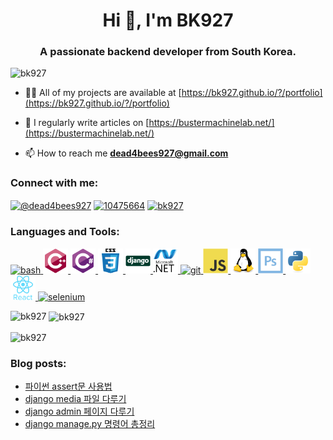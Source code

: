 <h1 align="center">Hi 👋, I'm BK927</h1>
<h3 align="center">A passionate backend developer from South Korea.</h3>

<p align="left"> <img src="https://komarev.com/ghpvc/?username=bk927&label=Profile%20views&color=0e75b6&style=flat" alt="bk927" /> </p>

- 👨‍💻 All of my projects are available at [https://bk927.github.io/?/portfolio](https://bk927.github.io/?/portfolio)

- 📝 I regularly write articles on [https://bustermachinelab.net/](https://bustermachinelab.net/)

- 📫 How to reach me **dead4bees927@gmail.com**

<h3 align="left">Connect with me:</h3>
<p align="left">
<a href="https://twitter.com/@dead4bees927" target="blank"><img align="center" src="https://raw.githubusercontent.com/rahuldkjain/github-profile-readme-generator/neutral-icons/src/images/icons/Social/twitter.svg" alt="@dead4bees927" height="30" width="40" /></a>
<a href="https://stackoverflow.com/users/10475664" target="blank"><img align="center" src="https://raw.githubusercontent.com/rahuldkjain/github-profile-readme-generator/neutral-icons/src/images/icons/Social/stack-overflow.svg" alt="10475664" height="30" width="40" /></a>
<a href="https://www.leetcode.com/bk927" target="blank"><img align="center" src="https://raw.githubusercontent.com/rahuldkjain/github-profile-readme-generator/neutral-icons/src/images/icons/Social/leet-code.svg" alt="bk927" height="30" width="40" /></a>
</p>

<h3 align="left">Languages and Tools:</h3>
<p align="left"> <a href="https://www.gnu.org/software/bash/" target="_blank"> <img src="https://www.vectorlogo.zone/logos/gnu_bash/gnu_bash-icon.svg" alt="bash" width="40" height="40"/> </a> <a href="https://www.w3schools.com/cpp/" target="_blank"> <img src="https://raw.githubusercontent.com/devicons/devicon/master/icons/cplusplus/cplusplus-original.svg" alt="cplusplus" width="40" height="40"/> </a> <a href="https://www.w3schools.com/cs/" target="_blank"> <img src="https://raw.githubusercontent.com/devicons/devicon/master/icons/csharp/csharp-original.svg" alt="csharp" width="40" height="40"/> </a> <a href="https://www.w3schools.com/css/" target="_blank"> <img src="https://raw.githubusercontent.com/devicons/devicon/master/icons/css3/css3-original-wordmark.svg" alt="css3" width="40" height="40"/> </a> <a href="https://www.djangoproject.com/" target="_blank"> <img src="https://raw.githubusercontent.com/devicons/devicon/master/icons/django/django-original.svg" alt="django" width="40" height="40"/> </a> <a href="https://dotnet.microsoft.com/" target="_blank"> <img src="https://raw.githubusercontent.com/devicons/devicon/master/icons/dot-net/dot-net-original-wordmark.svg" alt="dotnet" width="40" height="40"/> </a> <a href="https://git-scm.com/" target="_blank"> <img src="https://www.vectorlogo.zone/logos/git-scm/git-scm-icon.svg" alt="git" width="40" height="40"/> </a> <a href="https://developer.mozilla.org/en-US/docs/Web/JavaScript" target="_blank"> <img src="https://raw.githubusercontent.com/devicons/devicon/master/icons/javascript/javascript-original.svg" alt="javascript" width="40" height="40"/> </a> <a href="https://www.linux.org/" target="_blank"> <img src="https://raw.githubusercontent.com/devicons/devicon/master/icons/linux/linux-original.svg" alt="linux" width="40" height="40"/> </a> <a href="https://www.photoshop.com/en" target="_blank"> <img src="https://raw.githubusercontent.com/devicons/devicon/master/icons/photoshop/photoshop-line.svg" alt="photoshop" width="40" height="40"/> </a> <a href="https://www.python.org" target="_blank"> <img src="https://raw.githubusercontent.com/devicons/devicon/master/icons/python/python-original.svg" alt="python" width="40" height="40"/> </a> <a href="https://reactjs.org/" target="_blank"> <img src="https://raw.githubusercontent.com/devicons/devicon/master/icons/react/react-original-wordmark.svg" alt="react" width="40" height="40"/> </a> <a href="https://www.selenium.dev" target="_blank"> <img src="https://raw.githubusercontent.com/detain/svg-logos/780f25886640cef088af994181646db2f6b1a3f8/svg/selenium-logo.svg" alt="selenium" width="40" height="40"/> </a> </p>

<p><img align="left" src="https://github-readme-stats.vercel.app/api/top-langs?username=bk927&show_icons=true&locale=en&layout=compact" alt="bk927" /></p>

<p>&nbsp;<img align="center" src="https://github-readme-stats.vercel.app/api?username=bk927&show_icons=true&locale=en" alt="bk927" /></p>

<p><img align="center" src="https://github-readme-streak-stats.herokuapp.com/?user=bk927&" alt="bk927" /></p>

<h3 align="left">Blog posts:</h3>

<!-- BLOG-POST-LIST:START -->
- [파이썬 assert문 사용법](https://bustermachinelab.net/%ea%b0%9c%eb%b0%9c/%ed%81%b4%eb%a6%b0%ec%bd%94%eb%93%9c/%ed%8c%8c%ec%9d%b4%ec%8d%ac-assert%eb%ac%b8-%ec%82%ac%ec%9a%a9%eb%b2%95/?utm_source=rss&utm_medium=rss&utm_campaign=%25ed%258c%258c%25ec%259d%25b4%25ec%258d%25ac-assert%25eb%25ac%25b8-%25ec%2582%25ac%25ec%259a%25a9%25eb%25b2%2595)
- [django media 파일 다루기](https://bustermachinelab.net/%ea%b0%9c%eb%b0%9c/django/django-media-%ed%8c%8c%ec%9d%bc-%eb%8b%a4%eb%a3%a8%ea%b8%b0/?utm_source=rss&utm_medium=rss&utm_campaign=django-media-%25ed%258c%258c%25ec%259d%25bc-%25eb%258b%25a4%25eb%25a3%25a8%25ea%25b8%25b0)
- [django admin 페이지 다루기](https://bustermachinelab.net/%ea%b0%9c%eb%b0%9c/django/django-admin-%ed%8e%98%ec%9d%b4%ec%a7%80-%eb%8b%a4%eb%a3%a8%ea%b8%b0/?utm_source=rss&utm_medium=rss&utm_campaign=django-admin-%25ed%258e%2598%25ec%259d%25b4%25ec%25a7%2580-%25eb%258b%25a4%25eb%25a3%25a8%25ea%25b8%25b0)
- [django manage.py 명령어 총정리](https://bustermachinelab.net/%ea%b0%9c%eb%b0%9c/django/django-manage-py-%eb%aa%85%eb%a0%b9%ec%96%b4-%ec%b4%9d%ec%a0%95%eb%a6%ac/?utm_source=rss&utm_medium=rss&utm_campaign=django-manage-py-%25eb%25aa%2585%25eb%25a0%25b9%25ec%2596%25b4-%25ec%25b4%259d%25ec%25a0%2595%25eb%25a6%25ac)
<!-- BLOG-POST-LIST:END -->
